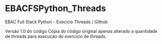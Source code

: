 # EBACFSPython_Threads
EBAC Full Stack Python - Execicio Threads / Github

Versão 1.0 do código
Cópia do código original apenas alterado a quantidade de threads para execução do exercicio de threads.
